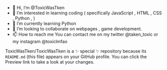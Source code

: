 - 👋 Hi, I’m @ToxicWasTken
- 👀 I’m interested in learning coding ( specifically JavaScript , HTML , CSS , Python , ) 
- 🌱 I’m currently learning Python 
- 💞️ I’m looking to collaborate on webpages , game development.
- 📫 How to reach me 
You can contact me on my twitter @taken_toxic
or my instagram @toxiclmfao


ToxicWasTken/ToxicWasTken is a ✨ special ✨ repository because its `README.md` (this file) appears on your GitHub profile.
You can click the Preview link to take a look at your changes.

